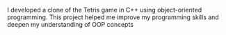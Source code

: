 I developed a clone of the Tetris game in C++ using object-oriented
programming. This project helped me improve my programming skills and
deepen my understanding of OOP concepts
